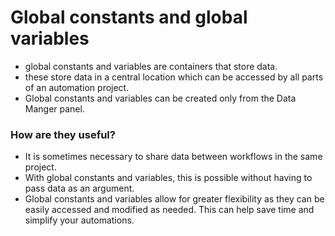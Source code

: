 # Global constants and global variables

- global constants and variables are containers that store data.
- these store data in a central location which can be accessed by all parts of an automation project.
- Global constants and variables can be created only from the Data Manger panel.

### How are they useful?

- It is sometimes necessary to share data between workflows in the same project. 
- With global constants and variables, this is possible without having to pass data as an argument. 
- Global constants and variables allow for greater flexibility as they can be easily accessed and modified as needed. This can help save time and simplify your automations.

